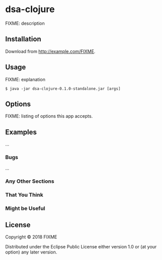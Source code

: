 # dsa-clojure

FIXME: description

## Installation

Download from http://example.com/FIXME.

## Usage

FIXME: explanation

    $ java -jar dsa-clojure-0.1.0-standalone.jar [args]

## Options

FIXME: listing of options this app accepts.

## Examples

...

### Bugs

...

### Any Other Sections
### That You Think
### Might be Useful

## License

Copyright © 2018 FIXME

Distributed under the Eclipse Public License either version 1.0 or (at
your option) any later version.
